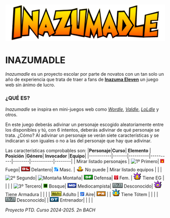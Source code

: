 ![Inazumadle Logo](/assets/Inazumadle.png)
# INAZUMADLE
_Inazumadle_ es un proyecto escolar por parte de novatos con un tan solo un año de experiencia que trata de traer a fans de [**Inazuma Eleven**](https://www.inazuma.jp/victory-road/en/) un juego web sin ánimo de lucro.

### ¿QUÉ ES?
_Inazumadle_ se inspira en mini-juegos web como [_Wordle_](https://www.nytimes.com/games/wordle/index.html), [_Valdle_](https://valdle.gg), [_LoLdle_](https://loldle.net) y otros.

En este juego deberás adivinar un personaje escogido aleatoriamente entre los disponibles y tú, con 6 intentos, deberás adivinar de qué personaje se trata. ¿Cómo? Al adivinar un personaje se verán siete características y se indicaran si son iguales o no a las del personaje que hay que adivinar.

Las características comprobables son:
|**Personaje**|**Curso**|  **Elemento**  |   **Posición**   |**Género**| **Invocador** |**Equipo**| 
|-----------|-------|----------|----------|--------|-----------|--------|
| Mirar listado personajes | ![1º](/assets/images/MISCELANEO/1º.png) Primero| ![Fuego](/assets/images/MISCELANEO/Fuego.png) Fuego| ![Delantero](/assets/images/MISCELANEO/DL.png) Delantero| ![M](/assets/images/MISCELANEO/M.png) Masc. | ![No Invocador](/assets/images/MISCELANEO/EG_N.png) No puede | Mirar listado equipos |
|  | ![2º](/assets/images/MISCELANEO/2º.png) Segundo| ![Montaña](/assets/images/MISCELANEO/Montaña.png) Montaña| ![Defensa](/assets/images/MISCELANEO/DF.png) Defensa| ![F](/assets/images/MISCELANEO/F.png) Fem. | ![EG](/assets/images/MISCELANEO/EG_Y.png) Tiene EG |  |
|  | ![3º](/assets/images/MISCELANEO/3º.png) Tercero| ![Bosque](/assets/images/MISCELANEO/Bosque.png) Bosque| ![Medio](/assets/images/MISCELANEO/MD.png) Mediocampista| ![???](/assets/images/MISCELANEO/Por_Definir.png) Desconocido| ![Armadura](/assets/images/MISCELANEO/EG_ARM.png) Tiene Armadura |  |
|  | ![Adulto](/assets/images/MISCELANEO/ADULTO.png) Adulto | ![Aire](/assets/images/MISCELANEO/Aire.png) Aire| ![Portero](/assets/images/MISCELANEO/PR.png) |  | ![Tótem](/assets/images/MISCELANEO/EG_T.png) Tiene Tótem |  |
|  | ![???](/assets/images/MISCELANEO/Por_Definir.png) Desconocido| | ![Entrenador](/assets/images/MISCELANEO/DT.png) Entrenador|  |  |  |

_Proyecto PTD. Curso 2024-2025. 2n BACH_
